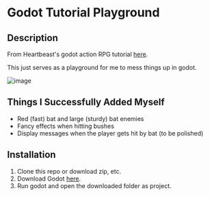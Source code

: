 # Godot Tutorial Playground
## Description
From Heartbeast's godot action RPG tutorial [here](https://www.youtube.com/playlist?list=PL9FzW-m48fn2SlrW0KoLT4n5egNdX-W9a).

This just serves as a playground for me to mess things up in godot.

![image](https://user-images.githubusercontent.com/87473156/169579452-bce824b1-7e41-4521-91d5-69ab1c4175fb.png)

## Things I Successfully Added Myself
- Red (fast) bat and large (sturdy) bat enemies
- Fancy effects when hitting bushes
- Display messages when the player gets hit by bat (to be polished)

## Installation
1. Clone this repo or download zip, etc.
2. Download Godot [here](https://godotengine.org/).
3. Run godot and open the downloaded folder as project.
